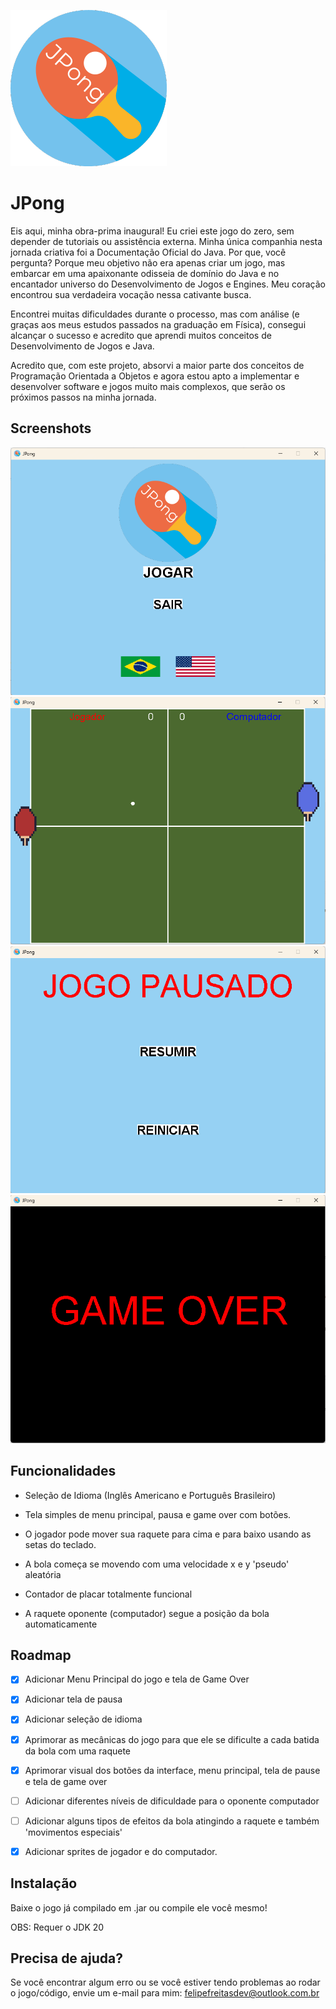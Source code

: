 
![Logo](https://github.com/Marchinner/JPong/blob/master/res/icon.png?raw=true)

# JPong

Eis aqui, minha obra-prima inaugural! Eu criei este jogo do zero, sem depender de tutoriais ou assistência externa. Minha única companhia nesta jornada criativa foi a Documentação Oficial do Java. Por que, você pergunta? Porque meu objetivo não era apenas criar um jogo, mas embarcar em uma apaixonante odisseia de domínio do Java e no encantador universo do Desenvolvimento de Jogos e Engines. Meu coração encontrou sua verdadeira vocação nessa cativante busca.

Encontrei muitas dificuldades durante o processo, mas com análise (e graças aos meus estudos passados na graduação em Física), consegui alcançar o sucesso e acredito que aprendi muitos conceitos de Desenvolvimento de Jogos e Java.

Acredito que, com este projeto, absorvi a maior parte dos conceitos de Programação Orientada a Objetos e agora estou apto a implementar e desenvolver software e jogos muito mais complexos, que serão os próximos passos na minha jornada.


## Screenshots

![App Screenshot](https://github.com/Marchinner/JPong/blob/master/res/mainMenuPrintPtBR.png?raw=true)
![App Screenshot](https://github.com/Marchinner/JPong/blob/master/res/inGamePrintPtBR.png?raw=true)
![App Screenshot](https://github.com/Marchinner/JPong/blob/master/res/pausedPrintPtBR.png?raw=true)
![App Screenshot](https://github.com/Marchinner/JPong/blob/master/res/gameOverPrint.png?raw=true)

## Funcionalidades

- Seleção de Idioma (Inglês Americano e Português Brasileiro)

- Tela simples de menu principal, pausa e game over com botões.

- O jogador pode mover sua raquete para cima e para baixo usando as setas do teclado.

- A bola começa se movendo com uma velocidade x e y 'pseudo' aleatória

- Contador de placar totalmente funcional

- A raquete oponente (computador) segue a posição da bola automaticamente

## Roadmap

- [X] Adicionar Menu Principal do jogo e tela de Game Over

- [X] Adicionar tela de pausa

- [X] Adicionar seleção de idioma

- [X] Aprimorar as mecânicas do jogo para que ele se dificulte a cada batida da bola com uma raquete

- [X] Aprimorar visual dos botões da interface, menu principal, tela de pause e tela de game over

- [ ] Adicionar diferentes níveis de dificuldade para o oponente computador

- [ ] Adicionar alguns tipos de efeitos da bola atingindo a raquete e também 'movimentos especiais'

- [X] Adicionar sprites de jogador e do computador.

## Instalação

Baixe o jogo já compilado em .jar ou compile ele você mesmo!

OBS: Requer o JDK 20
## Precisa de ajuda?

Se você encontrar algum erro ou se você estiver tendo problemas ao rodar o jogo/código, envie um e-mail para mim: felipefreitasdev@outlook.com.br
